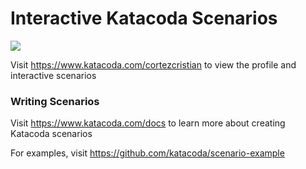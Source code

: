 # Interactive Katacoda Scenarios

[![](http://shields.katacoda.com/katacoda/cortezcristian/count.svg)](https://www.katacoda.com/cortezcristian "Get your profile on Katacoda.com")

Visit https://www.katacoda.com/cortezcristian to view the profile and interactive scenarios

### Writing Scenarios
Visit https://www.katacoda.com/docs to learn more about creating Katacoda scenarios

For examples, visit https://github.com/katacoda/scenario-example
